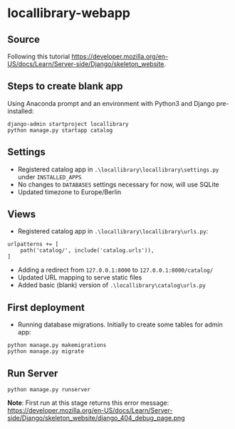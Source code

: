 # locallibrary-webapp

## Source
Following this tutorial https://developer.mozilla.org/en-US/docs/Learn/Server-side/Django/skeleton_website.

## Steps to create blank app
Using Anaconda prompt and an environment with Python3 and Django pre-installed:
```
django-admin startproject locallibrary
python manage.py startapp catalog
```

## Settings
- Registered catalog app in `.\locallibrary\locallibrary\settings.py` under `INSTALLED_APPS`
- No changes to `DATABASES` settings necessary for now, will use SQLite
- Updated timezone to Europe/Berlin

## Views
- Registered catalog app in `.\locallibrary\locallibrary\urls.py`:
```
urlpatterns += [
    path('catalog/', include('catalog.urls')),
]
```
- Adding a redirect from `127.0.0.1:8000` to `127.0.0.1:8000/catalog/`
- Updated URL mapping to serve static files
- Added basic (blank) version of `.\locallibrary\catalog\urls.py`

## First deployment
- Running database migrations. Initially to create some tables for admin app:
```
python manage.py makemigrations
python manage.py migrate
```

## Run Server
```
python manage.py runserver
```
**Note**: First run at this stage returns this error message: https://developer.mozilla.org/en-US/docs/Learn/Server-side/Django/skeleton_website/django_404_debug_page.png